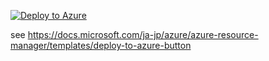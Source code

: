 [![Deploy to Azure](https://aka.ms/deploytoazurebutton)](https://portal.azure.com/#create/Microsoft.Template/uri/https%3A%2F%2Fraw.githubusercontent.com%2Fhiryamada%2Fdeploytest%2Fmaster%2Fazuredeploy.json)

see https://docs.microsoft.com/ja-jp/azure/azure-resource-manager/templates/deploy-to-azure-button
